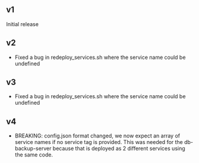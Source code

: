 ## v1

Initial release

## v2

- Fixed a bug in redeploy_services.sh where the service name could be undefined

## v3

- Fixed a bug in redeploy_services.sh where the service name could be undefined

## v4

- BREAKING: config.json format changed, we now expect an array of service names if no service tag is provided. 
This was needed for the db-backup-server because that is deployed as 2 different services using the same code.